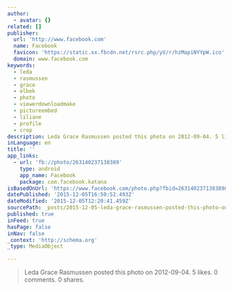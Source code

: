 ```yaml
---
author:
  - avatar: {}
related: []
publisher:
  url: 'http://www.facebook.com'
  name: Facebook
  favicon: 'https://static.xx.fbcdn.net/rsrc.php/yV/r/hzMapiNYYpW.ico'
  domain: www.facebook.com
keywords:
  - leda
  - rasmussen
  - grace
  - elbek
  - photo
  - viewerdownloadmake
  - pictureembed
  - liliane
  - profile
  - crop
description: Leda Grace Rasmussen posted this photo on 2012-09-04. 5 likes. 0 comments. 0 shares.
inLanguage: en
title: ''
app_links:
  - url: 'fb://photo/263140237138389'
    type: android
    app_name: Facebook
    package: com.facebook.katana
isBasedOnUrl: 'https://www.facebook.com/photo.php?fbid=263140237138389&set=t.100003272439700&type=3&src=https%3A%2F%2Fscontent-arn2-1.xx.fbcdn.net%2Fhphotos-prn2%2Fv%2Ft1.0-9%2F539040_263140237138389_212361363_n.jpg%3Foh%3D7474a94b4c2fda4b52319512ba2fef3e%26oe%3D56D94948&size=640%2C480'
datePublished: '2015-12-05T16:50:52.493Z'
dateModified: '2015-12-05T12:20:41.459Z'
sourcePath: _posts/2015-12-05-leda-grace-rasmussen-posted-this-photo-on-2012-09-04-5-like.md
published: true
inFeed: true
hasPage: false
inNav: false
_context: 'http://schema.org'
_type: MediaObject

---
```

> Leda Grace Rasmussen posted this photo on 2012-09-04&period; 5 likes&period; 0 comments&period; 0 shares&period;